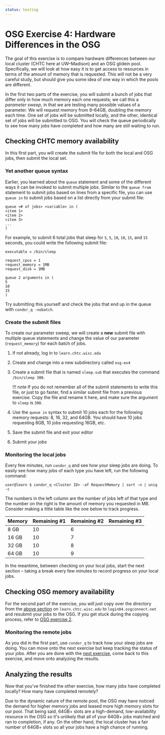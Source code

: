 ```yaml
---
status: testing
---
```


OSG Exercise 4: Hardware Differences in the OSG
================================================

The goal of this exercise is to compare hardware differences between our local cluster (CHTC here at UW–Madison) and an
OSG glidein pool.
Specifically, we will look at how easy it is to get access to resources in terms of the amount of memory that is
requested.
This will not be a very careful study, but should give you some idea of one way in which the pools are different.

In the first two parts of the exercise, you will submit a bunch of jobs that differ only in how much memory each one
requests;
we call this a *parameter sweep*, in that we are testing many possible values of a parameter.
We will request memory from 8–64GB, doubling the memory each time.
One set of jobs will be submitted locally, and the other, identical set of jobs will be submitted to OSG.
You will check the queue periodically to see how many jobs have completed and how many are still waiting to run.

Checking CHTC memory availability
---------------------------------

In this first part, you will create the submit file for both the local and OSG jobs, then submit the local set.

### Yet another queue syntax

Earlier, you learned about the `queue` statement and some of the different ways it can be invoked to submit
multiple jobs.
Similar to the `queue from` statement to submit jobs based on lines from a specific file, you can use `queue in` to
submit jobs based on a list directly from your submit file:

```
queue <# of jobs> <variable> in (
<item 1>
<item 2>
<item 3>
...
)
```

For example, to submit 6 total jobs that sleep for `5`, `5`, `10`, `10`, `15`, and `15` seconds, you could write the
following submit file:

```
executable = /bin/sleep

request_cpus = 1
request_memory = 1MB
request_disk = 1MB

queue 2 arguments in (
5
10
15
)
```

Try submitting this yourself and check the jobs that end up in the queue with `condor_q -nobatch`.

### Create the submit files

To create our parameter sweep, we will create a **new** submit file with multiple queue statements and change the value
of our parameter (`request_memory`) for each batch of jobs.

1.  If not already, log in to `learn.chtc.wisc.edu`
1.  Create and change into a new subdirectory called `osg-ex4`
1.  Create a submit file that is named `sleep.sub` that executes the command `/bin/sleep 300`.

    !!! note
        If you do not remember all of the submit statements to write this file, or just to go faster, find a similar
        submit file from a previous exercise.
        Copy the file and rename it here, and make sure the argument to `sleep` is `300`.

1.  Use the `queue in` syntax to submit 10 jobs each for the following memory requests: 8, 16, 32, and 64GB.
    You should have 10 jobs requesting 8GB, 10 jobs requesting 16GB, etc.
1.  Save the submit file and exit your editor
1.  Submit your jobs

### Monitoring the local jobs

Every few minutes, run `condor_q` and see how your sleep jobs are doing.
To easily see how many jobs of each type you have left, run the following command:

``` console
user@learn $ condor_q <Cluster ID> -af RequestMemory | sort -n | uniq -c
```

The numbers in the left column are the number of jobs left of that type and the number on the right is the amount of
memory you requested in MB.
Consider making a little table like the one below to track progress.

| Memory | Remaining \#1 | Remaining \#2 | Remaining \#3 |
|:-------|:--------------|:--------------|:--------------|
| 8 GB   | 10            | 6             |               |
| 16 GB  | 10            | 7             |               |
| 32 GB  | 10            | 8             |               |
| 64 GB  | 10            | 9             |               |

In the meantime, between checking on your local jobs, start the next section – taking a break every few minutes to
record progress on your local jobs.

Checking OSG memory availability
--------------------------------

For the second part of the exercise, you will just copy over the directory from the [above section](#checking-chtc-memory-availability)
on `learn.chtc.wisc.edu` to `login04.osgconnect.net` and resubmit your jobs to the OSG.
If you get stuck during the copying process, refer to [OSG exercise 2](ex2-login-scp.md).

### Monitoring the remote jobs

As you did in the first part, use `condor_q` to track how your sleep jobs are doing.
You can move onto the next exercise but keep tracking the status of your jobs.
After you are done with the [next exercise](ex5-software-diffs.md), come back to this exercise,
and move onto analyzing the results.

Analyzing the results
---------------------

Now that you've finished the other exercise, how many jobs have completed locally? How many have completed remotely?

Due to the dynamic nature of the remote pool, the OSG may have noticed the demand for higher memory jobs and leased more
high memory slots for our pool.
That being said, 64GB+ slots are a high-demand, low-availability resource in the OSG so it's unlikely that all of your
64GB+ jobs matched and ran to completion, if any.
On the other hand, the local cluster has a fair number of 64GB+ slots so all your jobs have a high chance of running.
